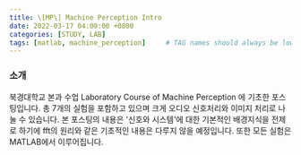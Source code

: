 ```yaml
---
title: \[MP\] Machine Perception Intro
date: 2022-03-17 04:00:00 +0800
categories: [STUDY, LAB]
tags: [matlab, machine_perception]     # TAG names should always be lowercase
---
```


### 소개
북경대학교 본과 수업 Laboratory Course of Machine Perception 에 기초한 포스팅입니다. 총 7개의 실험을 포함하고 있으며 크게 오디오 신호처리와 이미지 처리로 나눌 수 있습니다. 
본 포스팅의 내용은 '신호와 시스템'에 대한 기본적인 배경지식을 전제로 하기에 fft의 원리와 같은 기초적인 내용은 다루지 않을 예정입니다.
또한 모든 실험은 MATLAB에서 이루어집니다. 

